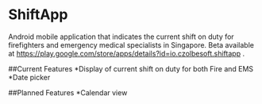 # ShiftApp
Android mobile application that indicates the current shift on duty for firefighters and emergency medical specialists in Singapore. Beta
available at https://play.google.com/store/apps/details?id=io.czolbesoft.shiftapp .

##Current Features
*Display of current shift on duty for both Fire and EMS
*Date picker

##Planned Features
*Calendar view
